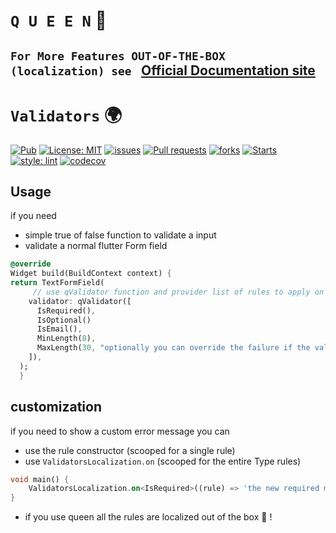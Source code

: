 # **`Q U E E N`** 👑

## **`For More Features OUT-OF-THE-BOX (localization) see `** [Official Documentation site](https://flutterqueen.github.io/website/)

# **`Validators`** 🌍

<a href="https://pub.dev/packages/queen_validators"><img src="https://img.shields.io/pub/v/queen_validators?style=for-the-badge" alt="Pub"></a>
<a href="https://opensource.org/licenses/MIT"><img src="https://img.shields.io/github/license/FLutterQueen/queen_validators?style=for-the-badge" alt="License: MIT"></a>
<a href="https://img.shields.io/github/issues/FlutterQueen/queen_validators"><img src="https://img.shields.io/github/issues/FlutterQueen/queen_validators?logo=queen&style=for-the-badge" alt="issues"></a>
<a href="https://img.shields.io/github/issues-pr/FlutterQueen/queen_validators"><img src="https://img.shields.io/github/issues-pr/FlutterQueen/queen_validators?style=for-the-badge" alt="Pull requests"></a>
<a href="https://img.shields.io/github/issues/FlutterQueen/queen_validators"><img src="https://img.shields.io/github/forks/FlutterQueen/queen_validators?style=for-the-badge" alt="forks"></a>
<a href="https://img.shields.io/github/issues/FlutterQueen/queen_validators"><img src="https://img.shields.io/github/stars/FlutterQueen/queen_validators?style=for-the-badge" alt="Starts"></a>
[![style: lint](https://img.shields.io/badge/style-lint-4BC0F5.svg)](https://pub.dev/packages/lint)
[![codecov](https://codecov.io/gh/FlutterQueen/validators/branch/main/graph/badge.svg?token=BUTRNSHUA6)](https://codecov.io/gh/FlutterQueen/validators)

## Usage

if you need

- simple true of false function to validate a input
- validate a normal flutter Form field

```dart
@override
Widget build(BuildContext context) {
return TextFormField(
     // use qValidator function and provider list of rules to apply on this field
    validator: qValidator([
      IsRequired(),
      IsOptional()
      IsEmail(),
      MinLength(8),
      MaxLength(30, "optionally you can override the failure if the validation fails"),
    ]),
  );
  }
```

## customization

if you need to show a custom error message you can

- use the rule constructor (scooped for a single rule)
- use `ValidatorsLocalization.on` (scooped for the entire Type rules)

```dart
void main() {
    ValidatorsLocalization.on<IsRequired>((rule) => 'the new required message');
}
```

- if you use queen all the rules are localized out of the box 🎁 !
